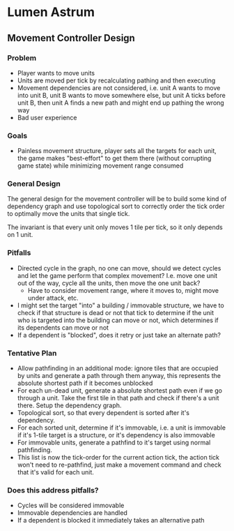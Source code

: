 # Lumen Astrum
## Movement Controller Design

### Problem
- Player wants to move units
- Units are moved per tick by recalculating pathing and then executing
- Movement dependencies are not considered, i.e. unit A wants to move into unit B, unit B wants to move somewhere else, but unit A ticks before unit B, then unit A finds a new path and might end up pathing the wrong way
- Bad user experience

### Goals
- Painless movement structure, player sets all the targets for each unit, the game makes "best-effort" to get them there (without corrupting game state) while minimizing movement range consumed

### General Design 
The general design for the movement controller will be to build some kind of dependency graph and use topological sort to correctly order the tick order to optimally move the units that single tick.

The invariant is that every unit only moves 1 tile per tick, so it only depends on 1 unit.

### Pitfalls
- Directed cycle in the graph, no one can move, should we detect cycles and let the game perform that complex movement? I.e. move one unit out of the way, cycle all the units, then move the one unit back?
  - Have to consider movement range, where it moves to, might move under attack, etc.
- I might set the target "into" a building / immovable structure, we have to check if that structure is dead or not that tick to determine if the unit who is targeted into the building can move or not, which determines if its dependents can move or not
- If a dependent is "blocked", does it retry or just take an alternate path?

### Tentative Plan
- Allow pathfinding in an additional mode: ignore tiles that are occupied by units and generate a path through them anyway, this represents the absolute shortest path if it becomes unblocked
- For each un-dead unit, generate a absolute shortest path even if we go through a unit. Take the first tile in that path and check if there's a unit there. Setup the dependency graph.
- Topological sort, so that every dependent is sorted after it's dependency. 
- For each sorted unit, determine if it's immovable, i.e. a unit is immovable if it's 1-tile target is a structure, or it's dependency is also immovable 
- For immovable units, generate a pathfind to it's target using normal pathfinding.
- This list is now the tick-order for the current action tick, the action tick won't need to re-pathfind, just make a movement command and check that it's valid for each unit.

### Does this address pitfalls?
- Cycles will be considered immovable
- Immovable dependencies are handled
- If a dependent is blocked it immediately takes an alternative path



